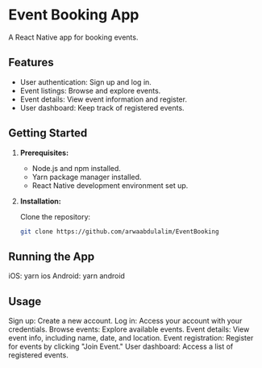 # Event Booking App

A React Native app for booking events.

## Features

- User authentication: Sign up and log in.
- Event listings: Browse and explore events.
- Event details: View event information and register.
- User dashboard: Keep track of registered events.

## Getting Started

1. **Prerequisites:**

   - Node.js and npm installed.
   - Yarn package manager installed.
   - React Native development environment set up.

2. **Installation:**

   Clone the repository:

   ```bash
   git clone https://github.com/arwaabdulalim/EventBooking
   ```

## Running the App

iOS: yarn ios
Android: yarn android

## Usage

Sign up: Create a new account.
Log in: Access your account with your credentials.
Browse events: Explore available events.
Event details: View event info, including name, date, and location.
Event registration: Register for events by clicking "Join Event."
User dashboard: Access a list of registered events.

